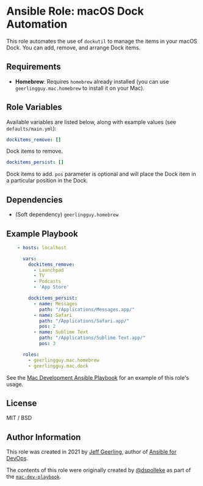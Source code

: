 # Ansible Role: macOS Dock Automation

This role automates the use of `dockutil` to manage the items in your macOS Dock. You can add, remove, and arrange Dock items.

## Requirements

  - **Homebrew**: Requires `homebrew` already installed (you can use `geerlingguy.mac.homebrew` to install it on your Mac).

## Role Variables

Available variables are listed below, along with example values (see `defaults/main.yml`):

```yaml
dockitems_remove: []
```

Dock items to remove.

```yaml
dockitems_persist: []
```

Dock items to add. `pos` parameter is optional and will place the Dock item in a particular position in the Dock.

## Dependencies

  - (Soft dependency) `geerlingguy.homebrew`

## Example Playbook

```yaml
    - hosts: localhost

      vars:
        dockitems_remove:
          - Launchpad
          - TV
          - Podcasts
          - 'App Store'

        dockitems_persist:
          - name: Messages
            path: "/Applications/Messages.app/"
          - name: Safari
            path: "/Applications/Safari.app/"
            pos: 2
          - name: Sublime Text
            path: "/Applications/Sublime Text.app/"
            pos: 3

      roles:
        - geerlingguy.mac.homebrew
        - geerlingguy.mac.dock
```

See the [Mac Development Ansible Playbook](https://github.com/geerlingguy/mac-dev-playbook) for an example of this role's usage.

## License

MIT / BSD

## Author Information

This role was created in 2021 by [Jeff Geerling](https://www.jeffgeerling.com/), author of [Ansible for DevOps](https://www.ansiblefordevops.com/).

The contents of this role were originally created by [@dspolleke](https://github.com/dspolleke) as part of the [`mac-dev-playbook`](https://github.com/geerlingguy/mac-dev-playbook).
